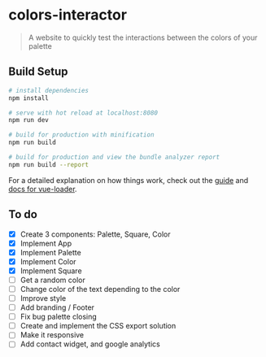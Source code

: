 # colors-interactor

> A website to quickly test the interactions between the colors of your palette

## Build Setup

``` bash
# install dependencies
npm install

# serve with hot reload at localhost:8080
npm run dev

# build for production with minification
npm run build

# build for production and view the bundle analyzer report
npm run build --report
```

For a detailed explanation on how things work, check out the [guide](http://vuejs-templates.github.io/webpack/) and [docs for vue-loader](http://vuejs.github.io/vue-loader).

## To do
- [x] Create 3 components: Palette, Square, Color
- [x] Implement App
- [x] Implement Palette
- [x] Implement Color
- [x] Implement Square
- [ ] Get a random color
- [ ] Change color of the text depending to the color
- [ ] Improve style
- [ ] Add branding / Footer
- [ ] Fix bug palette closing
- [ ] Create and implement the CSS export solution
- [ ] Make it responsive
- [ ] Add contact widget, and google analytics
